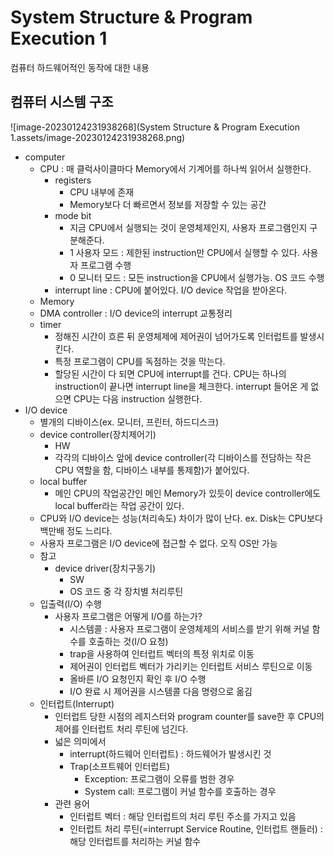 # System Structure & Program Execution 1



컴퓨터 하드웨어적인 동작에 대한 내용



## 컴퓨터 시스템 구조

![image-20230124231938268](System Structure & Program Execution 1.assets/image-20230124231938268.png)

- computer
  - CPU : 매 클럭사이클마다 Memory에서 기계어를 하나씩 읽어서 실행한다.
    - registers 
      - CPU 내부에 존재 
      - Memory보다 더 빠르면서 정보를 저장할 수 있는 공간
    - mode bit
      - 지금 CPU에서 실행되는 것이 운영체제인지, 사용자 프로그램인지 구분해준다.
      - 1 사용자 모드 : 제한된 instruction만 CPU에서 실행할 수 있다. 사용자 프로그램 수행
      - 0 모니터 모드 : 모든 instruction을 CPU에서 실행가능. OS 코드 수행
    - interrupt line : CPU에 붙어있다. I/O device 작업을 받아온다.
  - Memory
  - DMA controller : I/O device의 interrupt 교통정리
  - timer 
    - 정해진 시간이 흐른 뒤 운영체제에 제어권이 넘어가도록 인터럽트를 발생시킨다.
    - 특정 프로그램이 CPU를 독점하는 것을 막는다. 
    - 할당된 시간이 다 되면 CPU에 interrupt를 건다. CPU는 하나의 instruction이 끝나면 interrupt line을 체크한다. interrupt 들어온 게 없으면 CPU는 다음 instruction 실행한다.
- I/O device
  - 별개의 디바이스(ex. 모니터, 프린터, 하드디스크)
  - device controller(장치제어기)
    - HW
    - 각각의 디바이스 앞에 device controller(각 디바이스를 전담하는 작은 CPU 역할을 함, 디바이스 내부를 통제함)가 붙어있다.
  - local buffer
    - 메인 CPU의 작업공간인 메인 Memory가 있듯이 device controller에도 local buffer라는 작업 공간이 있다.
  - CPU와 I/O device는 성능(처리속도) 차이가 많이 난다. ex. Disk는 CPU보다 백만배 정도 느리다.
  - 사용자 프로그램은 I/O device에 접근할 수 없다. 오직 OS만 가능
  - 참고
    - device driver(장치구동기)
      - SW
      - OS 코드 중 각 장치별 처리루틴
  - 입출력(I/O) 수행
    - 사용자 프로그램은 어떻게 I/O를 하는가?
      - 시스템콜 : 사용자 프로그램이 운영체제의 서비스를 받기 위해 커널 함수를 호출하는 것(I/O 요청)
      - trap을 사용하여 인터럽트 벡터의 특정 위치로 이동
      - 제어권이 인터럽트 벡터가 가리키는 인터럽트 서비스 루틴으로 이동
      - 올바른 I/O 요청인지 확인 후 I/O 수행
      - I/O 완료 시 제어권을 시스템콜 다음 명령으로 옮김
  - 인터럽트(Interrupt)
    - 인터럽트 당한 시점의 레지스터와 program counter를 save한 후 CPU의 제어를 인터럽트 처리 루틴에 넘긴다.
    - 넓은 의미에서
      - interrupt(하드웨어 인터럽트) : 하드웨어가 발생시킨 것
      - Trap(소프트웨어 인터럽트)
        - Exception: 프로그램이 오류를 범한 경우
        - System call: 프로그램이 커널 함수를 호출하는 경우
    - 관련 용어
      - 인터럽트 벡터 : 해당 인터럽트의 처리 루틴 주소를 가지고 있음
      - 인터럽트 처리 루틴(=interrupt Service Routine, 인터럽트 핸들러) : 해당 인터럽트를 처리하는 커널 함수